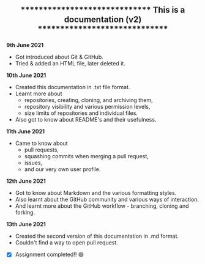 ## <p align="center">                                     *****************************  This is a documentation (v2) *****************************</p>



**9th June 2021** 
- Got introduced about Git & GitHub.
- Tried & added an HTML file, later deleted it.

**10th June 2021** 
- Created this documentation in .txt file format.
- Learnt more about
  - repositories, creating, cloning, and archiving them,
  - repository visibility and various permission levels,
  - size limits of repositories and individual files.
- Also got to know about README's and their usefulness.

**11th June 2021**
- Came to know about 
  - pull requests,
  - squashing commits when merging a pull request,
  - issues,
  - and our very own user profile.

**12th June 2021**
- Got to know about Markdown and the various formatting styles.
- Also learnt about the GitHub community and various ways of interaction.
- And learnt more about the GitHub workflow - branching, cloning and forking.

**13th June 2021**
- Created the second version of this documentation in .md format.
- Couldn't find a way to open pull request.


- [x] Assignment completed!! 😄
